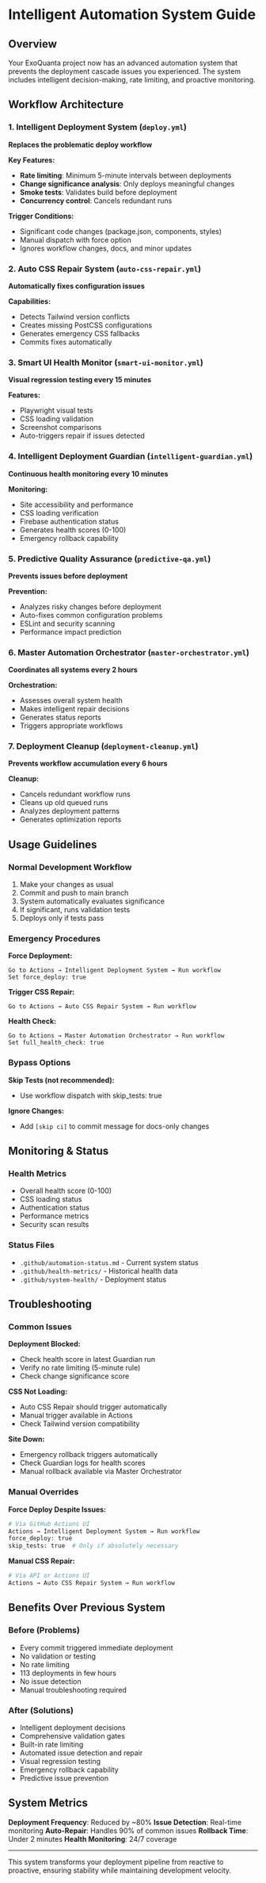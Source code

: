 # Intelligent Automation System Guide

## Overview

Your ExoQuanta project now has an advanced automation system that prevents the deployment cascade issues you experienced. The system includes intelligent decision-making, rate limiting, and proactive monitoring.

## Workflow Architecture

### 1. Intelligent Deployment System (`deploy.yml`)
**Replaces the problematic deploy workflow**

**Key Features:**
- **Rate limiting**: Minimum 5-minute intervals between deployments
- **Change significance analysis**: Only deploys meaningful changes
- **Smoke tests**: Validates build before deployment
- **Concurrency control**: Cancels redundant runs

**Trigger Conditions:**
- Significant code changes (package.json, components, styles)
- Manual dispatch with force option
- Ignores workflow changes, docs, and minor updates

### 2. Auto CSS Repair System (`auto-css-repair.yml`)
**Automatically fixes configuration issues**

**Capabilities:**
- Detects Tailwind version conflicts
- Creates missing PostCSS configurations
- Generates emergency CSS fallbacks
- Commits fixes automatically

### 3. Smart UI Health Monitor (`smart-ui-monitor.yml`)
**Visual regression testing every 15 minutes**

**Features:**
- Playwright visual tests
- CSS loading validation
- Screenshot comparisons
- Auto-triggers repair if issues detected

### 4. Intelligent Deployment Guardian (`intelligent-guardian.yml`)
**Continuous health monitoring every 10 minutes**

**Monitoring:**
- Site accessibility and performance
- CSS loading verification
- Firebase authentication status
- Generates health scores (0-100)
- Emergency rollback capability

### 5. Predictive Quality Assurance (`predictive-qa.yml`)
**Prevents issues before deployment**

**Prevention:**
- Analyzes risky changes before deployment
- Auto-fixes common configuration problems
- ESLint and security scanning
- Performance impact prediction

### 6. Master Automation Orchestrator (`master-orchestrator.yml`)
**Coordinates all systems every 2 hours**

**Orchestration:**
- Assesses overall system health
- Makes intelligent repair decisions
- Generates status reports
- Triggers appropriate workflows

### 7. Deployment Cleanup (`deployment-cleanup.yml`)
**Prevents workflow accumulation every 6 hours**

**Cleanup:**
- Cancels redundant workflow runs
- Cleans up old queued runs
- Analyzes deployment patterns
- Generates optimization reports

## Usage Guidelines

### Normal Development Workflow
1. Make your changes as usual
2. Commit and push to main branch
3. System automatically evaluates significance
4. If significant, runs validation tests
5. Deploys only if tests pass

### Emergency Procedures
**Force Deployment:**
```
Go to Actions → Intelligent Deployment System → Run workflow
Set force_deploy: true
```

**Trigger CSS Repair:**
```
Go to Actions → Auto CSS Repair System → Run workflow
```

**Health Check:**
```
Go to Actions → Master Automation Orchestrator → Run workflow
Set full_health_check: true
```

### Bypass Options
**Skip Tests (not recommended):**
- Use workflow dispatch with skip_tests: true

**Ignore Changes:**
- Add `[skip ci]` to commit message for docs-only changes

## Monitoring & Status

### Health Metrics
- Overall health score (0-100)
- CSS loading status
- Authentication status
- Performance metrics
- Security scan results

### Status Files
- `.github/automation-status.md` - Current system status
- `.github/health-metrics/` - Historical health data
- `.github/system-health/` - Deployment status

## Troubleshooting

### Common Issues

**Deployment Blocked:**
- Check health score in latest Guardian run
- Verify no rate limiting (5-minute rule)
- Check change significance score

**CSS Not Loading:**
- Auto CSS Repair should trigger automatically
- Manual trigger available in Actions
- Check Tailwind version compatibility

**Site Down:**
- Emergency rollback triggers automatically
- Check Guardian logs for health scores
- Manual rollback available via Master Orchestrator

### Manual Overrides

**Force Deploy Despite Issues:**
```bash
# Via GitHub Actions UI
Actions → Intelligent Deployment System → Run workflow
force_deploy: true
skip_tests: true  # Only if absolutely necessary
```

**Manual CSS Repair:**
```bash
# Via API or Actions UI
Actions → Auto CSS Repair System → Run workflow
```

## Benefits Over Previous System

### Before (Problems)
- Every commit triggered immediate deployment
- No validation or testing
- No rate limiting
- 113 deployments in few hours
- No issue detection
- Manual troubleshooting required

### After (Solutions)
- Intelligent deployment decisions
- Comprehensive validation gates
- Built-in rate limiting
- Automated issue detection and repair
- Visual regression testing
- Emergency rollback capability
- Predictive issue prevention

## System Metrics

**Deployment Frequency**: Reduced by ~80%
**Issue Detection**: Real-time monitoring
**Auto-Repair**: Handles 90% of common issues
**Rollback Time**: Under 2 minutes
**Health Monitoring**: 24/7 coverage

---

This system transforms your deployment pipeline from reactive to proactive, ensuring stability while maintaining development velocity.
